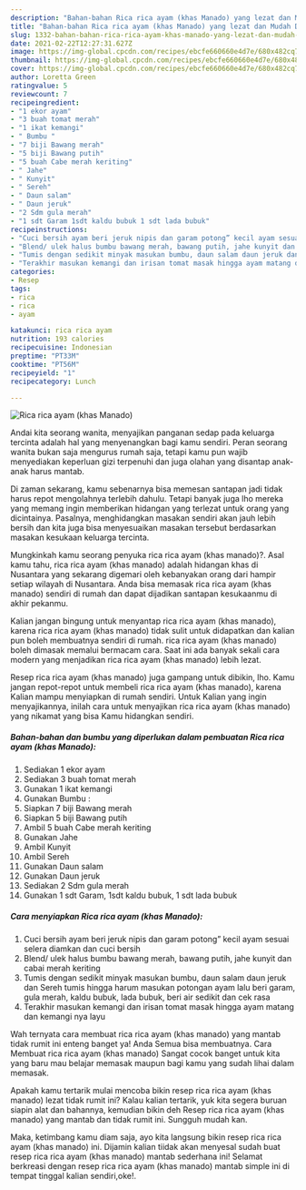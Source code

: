 ```yaml
---
description: "Bahan-bahan Rica rica ayam (khas Manado) yang lezat dan Mudah Dibuat"
title: "Bahan-bahan Rica rica ayam (khas Manado) yang lezat dan Mudah Dibuat"
slug: 1332-bahan-bahan-rica-rica-ayam-khas-manado-yang-lezat-dan-mudah-dibuat
date: 2021-02-22T12:27:31.627Z
image: https://img-global.cpcdn.com/recipes/ebcfe660660e4d7e/680x482cq70/rica-rica-ayam-khas-manado-foto-resep-utama.jpg
thumbnail: https://img-global.cpcdn.com/recipes/ebcfe660660e4d7e/680x482cq70/rica-rica-ayam-khas-manado-foto-resep-utama.jpg
cover: https://img-global.cpcdn.com/recipes/ebcfe660660e4d7e/680x482cq70/rica-rica-ayam-khas-manado-foto-resep-utama.jpg
author: Loretta Green
ratingvalue: 5
reviewcount: 7
recipeingredient:
- "1 ekor ayam"
- "3 buah tomat merah"
- "1 ikat kemangi"
- " Bumbu "
- "7 biji Bawang merah"
- "5 biji Bawang putih"
- "5 buah Cabe merah keriting"
- " Jahe"
- " Kunyit"
- " Sereh"
- " Daun salam"
- " Daun jeruk"
- "2 Sdm gula merah"
- "1 sdt Garam 1sdt kaldu bubuk 1 sdt lada bubuk"
recipeinstructions:
- "Cuci bersih ayam beri jeruk nipis dan garam potong” kecil ayam sesuai selera diamkan dan cuci bersih"
- "Blend/ ulek halus bumbu bawang merah, bawang putih, jahe kunyit dan cabai merah keriting"
- "Tumis dengan sedikit minyak masukan bumbu, daun salam daun jeruk dan Sereh tumis hingga harum masukan potongan ayam lalu beri garam, gula merah, kaldu bubuk, lada bubuk, beri air sedikit dan cek rasa"
- "Terakhir masukan kemangi dan irisan tomat masak hingga ayam matang dan kemangi nya layu"
categories:
- Resep
tags:
- rica
- rica
- ayam

katakunci: rica rica ayam 
nutrition: 193 calories
recipecuisine: Indonesian
preptime: "PT33M"
cooktime: "PT56M"
recipeyield: "1"
recipecategory: Lunch

---
```



![Rica rica ayam (khas Manado)](https://img-global.cpcdn.com/recipes/ebcfe660660e4d7e/680x482cq70/rica-rica-ayam-khas-manado-foto-resep-utama.jpg)

Andai kita seorang wanita, menyajikan panganan sedap pada keluarga tercinta adalah hal yang menyenangkan bagi kamu sendiri. Peran seorang  wanita bukan saja mengurus rumah saja, tetapi kamu pun wajib menyediakan keperluan gizi terpenuhi dan juga olahan yang disantap anak-anak harus mantab.

Di zaman  sekarang, kamu sebenarnya bisa memesan santapan jadi tidak harus repot mengolahnya terlebih dahulu. Tetapi banyak juga lho mereka yang memang ingin memberikan hidangan yang terlezat untuk orang yang dicintainya. Pasalnya, menghidangkan masakan sendiri akan jauh lebih bersih dan kita juga bisa menyesuaikan masakan tersebut berdasarkan masakan kesukaan keluarga tercinta. 



Mungkinkah kamu seorang penyuka rica rica ayam (khas manado)?. Asal kamu tahu, rica rica ayam (khas manado) adalah hidangan khas di Nusantara yang sekarang digemari oleh kebanyakan orang dari hampir setiap wilayah di Nusantara. Anda bisa memasak rica rica ayam (khas manado) sendiri di rumah dan dapat dijadikan santapan kesukaanmu di akhir pekanmu.

Kalian jangan bingung untuk menyantap rica rica ayam (khas manado), karena rica rica ayam (khas manado) tidak sulit untuk didapatkan dan kalian pun boleh membuatnya sendiri di rumah. rica rica ayam (khas manado) boleh dimasak memalui bermacam cara. Saat ini ada banyak sekali cara modern yang menjadikan rica rica ayam (khas manado) lebih lezat.

Resep rica rica ayam (khas manado) juga gampang untuk dibikin, lho. Kamu jangan repot-repot untuk membeli rica rica ayam (khas manado), karena Kalian mampu menyiapkan di rumah sendiri. Untuk Kalian yang ingin menyajikannya, inilah cara untuk menyajikan rica rica ayam (khas manado) yang nikamat yang bisa Kamu hidangkan sendiri.

<!--inarticleads1-->

##### Bahan-bahan dan bumbu yang diperlukan dalam pembuatan Rica rica ayam (khas Manado):

1. Sediakan 1 ekor ayam
1. Sediakan 3 buah tomat merah
1. Gunakan 1 ikat kemangi
1. Gunakan  Bumbu :
1. Siapkan 7 biji Bawang merah
1. Siapkan 5 biji Bawang putih
1. Ambil 5 buah Cabe merah keriting
1. Gunakan  Jahe
1. Ambil  Kunyit
1. Ambil  Sereh
1. Gunakan  Daun salam
1. Gunakan  Daun jeruk
1. Sediakan 2 Sdm gula merah
1. Gunakan 1 sdt Garam, 1sdt kaldu bubuk, 1 sdt lada bubuk




<!--inarticleads2-->

##### Cara menyiapkan Rica rica ayam (khas Manado):

1. Cuci bersih ayam beri jeruk nipis dan garam potong” kecil ayam sesuai selera diamkan dan cuci bersih
1. Blend/ ulek halus bumbu bawang merah, bawang putih, jahe kunyit dan cabai merah keriting
1. Tumis dengan sedikit minyak masukan bumbu, daun salam daun jeruk dan Sereh tumis hingga harum masukan potongan ayam lalu beri garam, gula merah, kaldu bubuk, lada bubuk, beri air sedikit dan cek rasa
1. Terakhir masukan kemangi dan irisan tomat masak hingga ayam matang dan kemangi nya layu




Wah ternyata cara membuat rica rica ayam (khas manado) yang mantab tidak rumit ini enteng banget ya! Anda Semua bisa membuatnya. Cara Membuat rica rica ayam (khas manado) Sangat cocok banget untuk kita yang baru mau belajar memasak maupun bagi kamu yang sudah lihai dalam memasak.

Apakah kamu tertarik mulai mencoba bikin resep rica rica ayam (khas manado) lezat tidak rumit ini? Kalau kalian tertarik, yuk kita segera buruan siapin alat dan bahannya, kemudian bikin deh Resep rica rica ayam (khas manado) yang mantab dan tidak rumit ini. Sungguh mudah kan. 

Maka, ketimbang kamu diam saja, ayo kita langsung bikin resep rica rica ayam (khas manado) ini. Dijamin kalian tiidak akan menyesal sudah buat resep rica rica ayam (khas manado) mantab sederhana ini! Selamat berkreasi dengan resep rica rica ayam (khas manado) mantab simple ini di tempat tinggal kalian sendiri,oke!.


